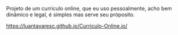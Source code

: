 Projeto de um curriculo online, que eu uso pessoalmente, acho bem dinâmico e legal, é simples mas serve seu próposito.

https://luantavaresc.github.io/Curriculo-Online.io/
